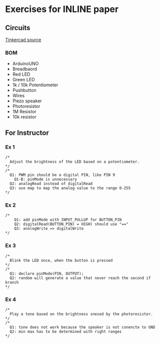 # Exercises for INLINE paper

## Circuits

[Tinkercad source](https://www.tinkercad.com/things/jLKw2dnmpUr-stunning-kieran/editel?sharecode=gQUeC1H0B8NjBggudKwuXBx5U6naFjB8mrvmHFUZoTY)

### BOM

- ArduinoUNO
- Breadbaord
- Red LED
- Green LED
- 1k / 10k Potentiometer
- Pushbutton
- Wires
- Piezo speaker
- Photoresistor
- 1M Resistor
- 10k resistor

## For Instructor

### Ex 1

```
/*
  Adjust the brightness of the LED based on a potentiometer.
*/
/*
  Q1: PWM pin should be a digital PIN, like PIN 9
    Q1-B: pinMode is unnecessary
  Q2: analogRead instead of digitalRead
  Q3: use map to map the analog value to the range 0-255
*/
```

### Ex 2

```
/*
    Q1: add pinMode with INPUT_PULLUP for BUTTON_PIN
    Q2: digitalRead(BUTTON_PIN) = HIGH) should use "=="
    Q3: analogWrite => digitalWrite
*/
```

### Ex 3

```
/*
  Blink the LED once, when the button is pressed
*/
/*
  Q1: declare pinMode(PIN, OUTPUT);
  Q2: random will generate a value that never reach the second if branch
*/
```

### Ex 4

```
/*
  Play a tone based on the brightness snesed by the photoresistor.
*/
/*
  Q1: tone does not work because the speaker is not conencte to GND
  Q2: min max has to be determined with right ranges
*/
```
